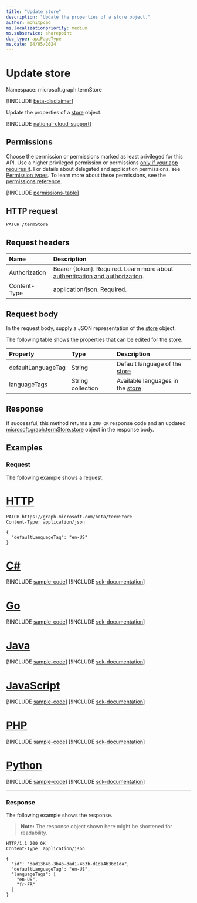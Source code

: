 ```yaml
---
title: "Update store"
description: "Update the properties of a store object."
author: mohitpcad
ms.localizationpriority: medium
ms.subservice: sharepoint
doc_type: apiPageType
ms.date: 04/05/2024
---
```


# Update store
Namespace: microsoft.graph.termStore

[!INCLUDE [beta-disclaimer](../../includes/beta-disclaimer.md)]

Update the properties of a [store](../resources/termstore-store.md) object.

[!INCLUDE [national-cloud-support](../../includes/all-clouds.md)]

## Permissions
Choose the permission or permissions marked as least privileged for this API. Use a higher privileged permission or permissions [only if your app requires it](/graph/permissions-overview#best-practices-for-using-microsoft-graph-permissions). For details about delegated and application permissions, see [Permission types](/graph/permissions-overview#permission-types). To learn more about these permissions, see the [permissions reference](/graph/permissions-reference).

<!-- { "blockType": "permissions", "name": "termstore_store_update" } -->
[!INCLUDE [permissions-table](../includes/permissions/termstore-store-update-permissions.md)]

## HTTP request

<!-- {
  "blockType": "ignored"
}-->

``` http
PATCH /termStore
```

## Request headers
|Name|Description|
|:---|:---|
|Authorization|Bearer {token}. Required. Learn more about [authentication and authorization](/graph/auth/auth-concepts).|
|Content-Type|application/json. Required.|

## Request body
In the request body, supply a JSON representation of the [store](../resources/termstore-store.md) object.

The following table shows the properties that can be edited for the [store](../resources/termstore-store.md).

|Property|Type|Description|
|:---|:---|:---|
|defaultLanguageTag|String|Default language of the [store](../resources/termstore-store.md)|
|languageTags|String collection|Available languages in the [store](../resources/termstore-store.md)|



## Response

If successful, this method returns a `200 OK` response code and an updated [microsoft.graph.termStore.store](../resources/termstore-store.md) object in the response body.

## Examples

### Request
The following example shows a request.
# [HTTP](#tab/http)
<!-- {
  "blockType": "request",
  "name": "update_store"
} -->

``` http
PATCH https://graph.microsoft.com/beta/termStore
Content-Type: application/json

{
  "defaultLanguageTag": "en-US"
}
```

# [C#](#tab/csharp)
[!INCLUDE [sample-code](../includes/snippets/csharp/update-store-csharp-snippets.md)]
[!INCLUDE [sdk-documentation](../includes/snippets/snippets-sdk-documentation-link.md)]

# [Go](#tab/go)
[!INCLUDE [sample-code](../includes/snippets/go/update-store-go-snippets.md)]
[!INCLUDE [sdk-documentation](../includes/snippets/snippets-sdk-documentation-link.md)]

# [Java](#tab/java)
[!INCLUDE [sample-code](../includes/snippets/java/update-store-java-snippets.md)]
[!INCLUDE [sdk-documentation](../includes/snippets/snippets-sdk-documentation-link.md)]

# [JavaScript](#tab/javascript)
[!INCLUDE [sample-code](../includes/snippets/javascript/update-store-javascript-snippets.md)]
[!INCLUDE [sdk-documentation](../includes/snippets/snippets-sdk-documentation-link.md)]

# [PHP](#tab/php)
[!INCLUDE [sample-code](../includes/snippets/php/update-store-php-snippets.md)]
[!INCLUDE [sdk-documentation](../includes/snippets/snippets-sdk-documentation-link.md)]

# [Python](#tab/python)
[!INCLUDE [sample-code](../includes/snippets/python/update-store-python-snippets.md)]
[!INCLUDE [sdk-documentation](../includes/snippets/snippets-sdk-documentation-link.md)]

---

### Response
The following example shows the response.
>**Note:** The response object shown here might be shortened for readability.
<!-- {
  "blockType": "response",
  "truncated": true,
  "@odata.type": "microsoft.graph.termStore.store"
} -->

``` http
HTTP/1.1 200 OK
Content-Type: application/json

{
  "id": "dad13b4b-3b4b-dad1-4b3b-d1da4b3bd1da",
  "defaultLanguageTag": "en-US",
  "languageTags": [
    "en-US", 
    "fr-FR"
  ]
}
```

<!--
{
  "type": "#page.annotation",
  "description": "Get term entity in termStore",
  "keywords": "term,termStore",
  "section": "documentation",
  "tocPath": "termStore/Update termstore",
  "suppressions": [
  ]
}
-->
